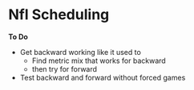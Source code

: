 # Nfl Scheduling

**To Do**
- Get backward working like it used to
  - Find metric mix that works for backward
  - then try for forward
- Test backward and forward without forced games


